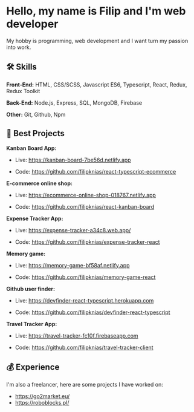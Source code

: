 
# Hello, my name is Filip and I'm web developer

My hobby is programming, web development and I want turn my passion into work.



## 🛠 Skills

**Front-End:** HTML, CSS/SCSS, Javascript ES6, Typescript, React, Redux, Redux Toolkit

**Back-End:** Node.js, Express, SQL, MongoDB, Firebase

**Other:** Git, Github, Npm

## 🌟 Best Projects
**Kanban Board App:** 
- Live: https://kanban-board-7be56d.netlify.app

- Code: https://github.com/filipknias/react-typescript-ecommerce

**E-commerce online shop:** 
- Live: https://ecommerce-online-shop-018767.netlify.app

- Code: https://github.com/filipknias/react-kanban-board

**Expense Tracker App:** 
- Live: https://expense-tracker-a34c8.web.app/

- Code: https://github.com/filipknias/expense-tracker-react

**Memory game:** 
- Live: https://memory-game-bf58af.netlify.app

- Code: https://github.com/filipknias/memory-game-react

**Github user finder:** 
- Live: https://devfinder-react-typescript.herokuapp.com

- Code: https://github.com/filipknias/devfinder-react-typescript

**Travel Tracker App:** 
- Live: https://travel-tracker-fc10f.firebaseapp.com

- Code: https://github.com/filipknias/travel-tracker-client

## 💰 Experience

I'm also a freelancer, here are some projects I have worked on:

- https://go2market.eu/
- https://roboblocks.pl/
